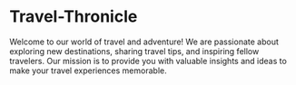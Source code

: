 # Travel-Thronicle

Welcome to our world of travel and adventure! We are passionate about exploring new destinations, sharing travel tips, and inspiring fellow travelers. Our mission is to provide you with valuable insights and ideas to make your travel experiences memorable.
